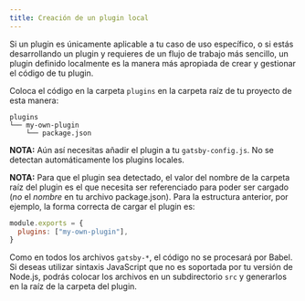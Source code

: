 ```yaml
---
title: Creación de un plugin local
---
```


Si un plugin es únicamente aplicable a tu caso de uso específico, o si estás desarrollando un plugin y requieres de un flujo de trabajo más sencillo, un plugin definido localmente es la manera más apropiada de crear y gestionar el código de tu plugin.

Coloca el código en la carpeta `plugins` en la carpeta raíz de tu proyecto de esta manera:

```
plugins
└── my-own-plugin
    └── package.json
```

**NOTA:** Aún así necesitas añadir el plugin a tu `gatsby-config.js`. No se detectan automáticamente los plugins locales.

**NOTA:** Para que el plugin sea detectado, el valor del nombre de la carpeta raíz del plugin es el que necesita ser referenciado para poder ser cargado (_no_ el _nombre_ en tu archivo package.json). Para la estructura anterior, por ejemplo, la forma correcta de cargar el plugin es:

```javascript:title=gatsby-config.js
module.exports = {
  plugins: ["my-own-plugin"],
}
```

Como en todos los archivos `gatsby-*`, el código no se procesará por Babel. Si
deseas utilizar sintaxis JavaScript que no es soportada por tu versión de Node.js,
podrás colocar los archivos en un subdirectorio `src` y generarlos en la raíz de
la carpeta del plugin.
